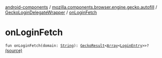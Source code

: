 [android-components](../../index.md) / [mozilla.components.browser.engine.gecko.autofill](../index.md) / [GeckoLoginDelegateWrapper](index.md) / [onLoginFetch](./on-login-fetch.md)

# onLoginFetch

`fun onLoginFetch(domain: `[`String`](https://kotlinlang.org/api/latest/jvm/stdlib/kotlin/-string/index.html)`): `[`GeckoResult`](https://mozilla.github.io/geckoview/javadoc/mozilla-central/org/mozilla/geckoview/GeckoResult.html)`<`[`Array`](https://kotlinlang.org/api/latest/jvm/stdlib/kotlin/-array/index.html)`<`[`LoginEntry`](https://mozilla.github.io/geckoview/javadoc/mozilla-central/org/mozilla/geckoview/Autocomplete/LoginEntry.html)`>>?` [(source)](https://github.com/mozilla-mobile/android-components/blob/master/components/browser/engine-gecko-beta/src/main/java/mozilla/components/browser/engine/gecko/autofill/GeckoLoginDelegateWrapper.kt#L27)